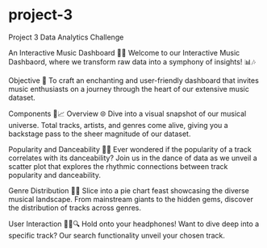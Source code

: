 # project-3
Project 3 Data Analytics Challenge

An Interactive Music Dashboard 🎵🚀
Welcome to our Interactive Music Dashbaord, where we transform raw data into a symphony of insights! 📊🎶

Objective 🌟
To craft an enchanting and user-friendly dashboard that invites music enthusiasts on a journey through the heart of our extensive music dataset.

Components 🎸📈
Overview 🌐
Dive into a visual snapshot of our musical universe. Total tracks, artists, and genres come alive, giving you a backstage pass to the sheer magnitude of our dataset.

Popularity and Danceability 💃🔥
Ever wondered if the popularity of a track correlates with its danceability? Join us in the dance of data as we unveil a scatter plot that explores the rhythmic connections between track popularity and danceability.

Genre Distribution 🍰🎶
Slice into a pie chart feast showcasing the diverse musical landscape. From mainstream giants to the hidden gems, discover the distribution of tracks across genres.

User Interaction 🕵️‍♂️🔍
Hold onto your headphones! Want to dive deep into a specific track? Our search functionality unveil your chosen track.
